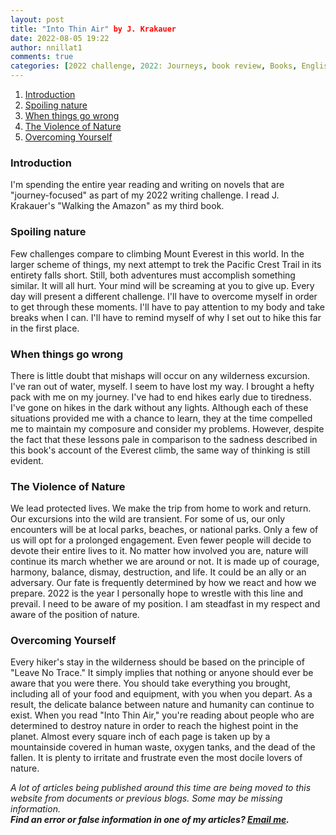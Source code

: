 ```yaml
---
layout: post
title: "Into Thin Air" by J. Krakauer
date: 2022-08-05 19:22
author: nnillat1
comments: true
categories: [2022 challenge, 2022: Journeys, book review, Books, English, essays, featured, into thin air, j. krakauer, journeys, reviews, short read, writing]
---
```

<!-- wp:table-of-contents {"headings":[{"content":"Introduction","level":3,"link":"https://nnillathub.wordpress.com/2022/08/05/book-review-into-thin-air-by-j-krakauer/#introduction"},{"content":"Spoiling nature","level":3,"link":"https://nnillathub.wordpress.com/2022/08/05/book-review-into-thin-air-by-j-krakauer/#preparation"},{"content":"When things go wrong","level":3,"link":"https://nnillathub.wordpress.com/2022/08/05/book-review-into-thin-air-by-j-krakauer/#when-things-go-wrong"},{"content":"The Violence of Nature","level":3,"link":"https://nnillathub.wordpress.com/2022/08/05/book-review-into-thin-air-by-j-krakauer/#the-violence-of-nature"},{"content":"Overcoming Yourself","level":3,"link":"https://nnillathub.wordpress.com/2022/08/05/book-review-into-thin-air-by-j-krakauer/#overcoming-yourself"}]} -->
<ol><li><a class="wp-block-table-of-contents__entry" href="https://nnillathub.wordpress.com/2022/08/05/book-review-into-thin-air-by-j-krakauer/#introduction">Introduction</a></li><li><a class="wp-block-table-of-contents__entry" href="https://nnillathub.wordpress.com/2022/08/05/book-review-into-thin-air-by-j-krakauer/#preparation">Spoiling nature</a></li><li><a class="wp-block-table-of-contents__entry" href="https://nnillathub.wordpress.com/2022/08/05/book-review-into-thin-air-by-j-krakauer/#when-things-go-wrong">When things go wrong</a></li><li><a class="wp-block-table-of-contents__entry" href="https://nnillathub.wordpress.com/2022/08/05/book-review-into-thin-air-by-j-krakauer/#the-violence-of-nature">The Violence of Nature</a></li><li><a class="wp-block-table-of-contents__entry" href="https://nnillathub.wordpress.com/2022/08/05/book-review-into-thin-air-by-j-krakauer/#overcoming-yourself">Overcoming Yourself</a></li></ol>
<!-- /wp:table-of-contents -->

<!-- wp:heading {"level":3} -->
<h3 id="introduction">Introduction</h3>
<!-- /wp:heading -->

<!-- wp:paragraph -->
<p>I'm spending the entire year reading and writing on novels that are "journey-focused" as part of my 2022 writing challenge. I read J.  Krakauer's "Walking the Amazon" as my third book.</p>
<!-- /wp:paragraph -->

<!-- wp:more -->
<!--more-->
<!-- /wp:more -->

<!-- wp:heading {"level":3} -->
<h3 id="preparation">Spoiling nature</h3>
<!-- /wp:heading -->

<!-- wp:paragraph -->
<p>Few challenges compare to climbing Mount Everest in this world. In the larger scheme of things, my next attempt to trek the Pacific Crest Trail in its entirety falls short. Still, both adventures must accomplish something similar. It will all hurt. Your mind will be screaming at you to give up. Every day will present a different challenge. I'll have to overcome myself in order to get through these moments. I'll have to pay attention to my body and take breaks when I can. I'll have to remind myself of why I set out to hike this far in the first place. </p>
<!-- /wp:paragraph -->

<!-- wp:heading {"level":3} -->
<h3 id="when-things-go-wrong">When things go wrong</h3>
<!-- /wp:heading -->

<!-- wp:paragraph -->
<p>There is little doubt that mishaps will occur on any wilderness excursion. I've ran out of water, myself. I seem to have lost my way. I brought a hefty pack with me on my journey. I've had to end hikes early due to tiredness. I've gone on hikes in the dark without any lights. Although each of these situations provided me with a chance to learn, they at the time compelled me to maintain my composure and consider my problems. However, despite the fact that these lessons pale in comparison to the sadness described in this book's account of the Everest climb, the same way of thinking is still evident.</p>
<!-- /wp:paragraph -->

<!-- wp:heading {"level":3} -->
<h3 id="the-violence-of-nature">The Violence of Nature</h3>
<!-- /wp:heading -->

<!-- wp:paragraph -->
<p>We lead protected lives. We make the trip from home to work and return. Our excursions into the wild are transient. For some of us, our only encounters will be at local parks, beaches, or national parks. Only a few of us will opt for a prolonged engagement. Even fewer people will decide to devote their entire lives to it. No matter how involved you are, nature will continue its march whether we are around or not. It is made up of courage, harmony, balance, dismay, destruction, and life. It could be an ally or an adversary. Our fate is frequently determined by how we react and how we prepare. 2022 is the year I personally hope to wrestle with this line and prevail. I need to be aware of my position. I am steadfast in my respect and aware of the position of nature.</p>
<!-- /wp:paragraph -->

<!-- wp:heading {"level":3} -->
<h3 id="overcoming-yourself">Overcoming Yourself</h3>
<!-- /wp:heading -->

<!-- wp:paragraph -->
<p>Every hiker's stay in the wilderness should be based on the principle of "Leave No Trace." It simply implies that nothing or anyone should ever be aware that you were there. You should take everything you brought, including all of your food and equipment, with you when you depart. As a result, the delicate balance between nature and humanity can continue to exist. When you read "Into Thin Air," you're reading about people who are determined to destroy nature in order to reach the highest point in the planet. Almost every square inch of each page is taken up by a mountainside covered in human waste, oxygen tanks, and the dead of the fallen. It is plenty to irritate and frustrate even the most docile lovers of nature.</p>
<!-- /wp:paragraph -->

<!-- wp:paragraph -->
<p><em>A lot of articles being published around this time are being moved to this website from documents or previous blogs. Some may be missing information.</em><br><em><strong>Find an error or false information in one of my articles? <a href="mailto:nnillatblog@gmail.com">Email me</a>.</strong></em></p>
<!-- /wp:paragraph -->
